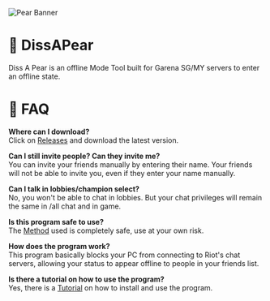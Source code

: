 ![Pear Banner](https://user-images.githubusercontent.com/72850166/142756190-dacb4792-6747-4a55-8460-de4fe9fd95ed.png)

# 🍐 DissAPear

Diss A Pear is an offline Mode Tool built for Garena SG/MY servers to enter an offline state.

# 🙋 FAQ
**Where can I download?**  
Click on [Releases](https://github.com/simkaiwen/DissAPear/releases) and download the latest version.

**Can I still invite people? Can they invite me?**  
You can invite your friends manually by entering their name.
Your friends will not be able to invite you, even if they enter your name manually.

**Can I talk in lobbies/champion select?**  
No, you won't be able to chat in lobbies. But your chat privileges will remain the same in /all chat and in game.

**Is this program safe to use?**  
The [Method](https://www.wepc.com/gaming/league-of-legends/how-to-appear-offline/) used is completely safe, use at your own risk.

**How does the program work?**  
This program basically blocks your PC from connecting to Riot's chat servers, allowing your status to appear offline to people in your friends list. 

**Is there a tutorial on how to use the program?**  
Yes, there is a [Tutorial](https://www.youtube.com/watch?v=qMsCt3UlAQ0) on how to install and use the program.


